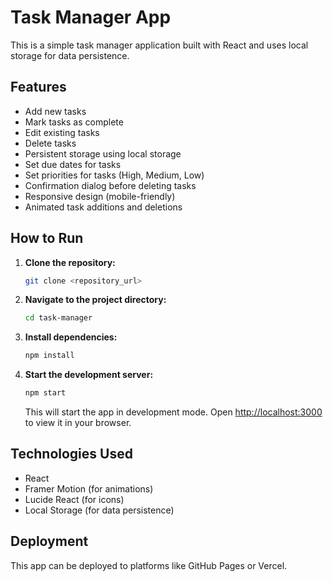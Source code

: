 # Task Manager App

This is a simple task manager application built with React and uses local storage for data persistence.

## Features

-   Add new tasks
-   Mark tasks as complete
-   Edit existing tasks
-   Delete tasks
-   Persistent storage using local storage
-   Set due dates for tasks
-   Set priorities for tasks (High, Medium, Low)
-   Confirmation dialog before deleting tasks
-   Responsive design (mobile-friendly)
-   Animated task additions and deletions

## How to Run

1.  **Clone the repository:**

    ```bash
    git clone <repository_url>
    ```

2.  **Navigate to the project directory:**

    ```bash
    cd task-manager
    ```

3.  **Install dependencies:**

    ```bash
    npm install
    ```

4.  **Start the development server:**

    ```bash
    npm start
    ```

    This will start the app in development mode. Open [http://localhost:3000](http://localhost:3000) to view it in your browser.

## Technologies Used

-   React
-   Framer Motion (for animations)
-   Lucide React (for icons)
-   Local Storage (for data persistence)

## Deployment

This app can be deployed to platforms like GitHub Pages or Vercel.
